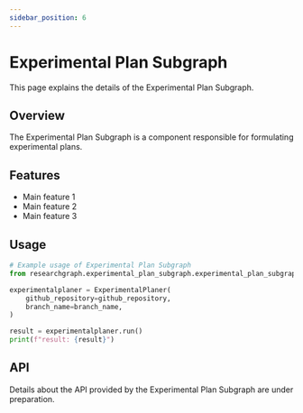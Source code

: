 ```yaml
---
sidebar_position: 6
---
```


# Experimental Plan Subgraph

This page explains the details of the Experimental Plan Subgraph.

## Overview

The Experimental Plan Subgraph is a component responsible for formulating experimental plans.

## Features

- Main feature 1
- Main feature 2
- Main feature 3

## Usage

```python
# Example usage of Experimental Plan Subgraph
from researchgraph.experimental_plan_subgraph.experimental_plan_subgraph import ExperimentalPlaner

experimentalplaner = ExperimentalPlaner(
    github_repository=github_repository,
    branch_name=branch_name,
)

result = experimentalplaner.run()
print(f"result: {result}")
```

## API

Details about the API provided by the Experimental Plan Subgraph are under preparation.
